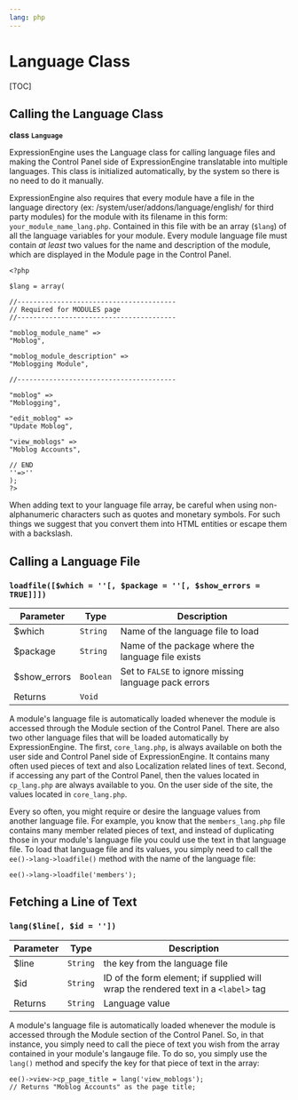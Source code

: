 ```yaml
---
lang: php
---
```


<!--
    This source file is part of the open source project
    ExpressionEngine User Guide (https://github.com/ExpressionEngine/ExpressionEngine-User-Guide)

    @link      https://expressionengine.com/
    @copyright Copyright (c) 2003-2020, Packet Tide, LLC (https://ellislab.com)
    @license   https://expressionengine.com/license Licensed under Apache License, Version 2.0
-->

# Language Class

[TOC]

## Calling the Language Class

**class `Language`**

ExpressionEngine uses the Language class for calling language files and making the Control Panel side of ExpressionEngine translatable into multiple languages. This class is initialized automatically, by the system so there is no need to do it manually.

ExpressionEngine also requires that every module have a file in the language directory (ex: /system/user/addons/language/english/ for third party modules) for the module with its filename in this form: `your_module_name_lang.php`. Contained in this file with be an array (`$lang`) of all the language variables for your module. Every module language file must contain _at least_ two values for the name and description of the module, which are displayed in the Module page in the Control Panel.

    <?php

    $lang = array(

    //----------------------------------------
    // Required for MODULES page
    //----------------------------------------

    "moblog_module_name" =>
    "Moblog",

    "moblog_module_description" =>
    "Moblogging Module",

    //----------------------------------------

    "moblog" =>
    "Moblogging",

    "edit_moblog" =>
    "Update Moblog",

    "view_moblogs" =>
    "Moblog Accounts",

    // END
    ''=>''
    );
    ?>

When adding text to your language file array, be careful when using non-alphanumeric characters such as quotes and monetary symbols. For such things we suggest that you convert them into HTML entities or escape them with a backslash.

## Calling a Language File

### `loadfile([$which = ''[, $package = ''[, $show_errors = TRUE]]])`

| Parameter     | Type      | Description                                           |
| ------------- | --------- | ----------------------------------------------------- |
| \$which       | `String`  | Name of the language file to load                     |
| \$package     | `String`  | Name of the package where the language file exists    |
| \$show_errors | `Boolean` | Set to `FALSE` to ignore missing language pack errors |
| Returns       | `Void`    |                                                       |

A module's language file is automatically loaded whenever the module is accessed through the Module section of the Control Panel. There are also two other language files that will be loaded automatically by ExpressionEngine. The first, `core_lang.php`, is always available on both the user side and Control Panel side of ExpressionEngine. It contains many often used pieces of text and also Localization related lines of text. Second, if accessing any part of the Control Panel, then the values located in `cp_lang.php` are always available to you. On the user side of the site, the values located in `core_lang.php`.

Every so often, you might require or desire the language values from another language file. For example, you know that the `members_lang.php` file contains many member related pieces of text, and instead of duplicating those in your module's language file you could use the text in that language file. To load that language file and its values, you simply need to call the `ee()->lang->loadfile()` method with the name of the language file:

    ee()->lang->loadfile('members');

## Fetching a Line of Text

### `lang($line[, $id = ''])`

| Parameter | Type     | Description                                                                        |
| --------- | -------- | ---------------------------------------------------------------------------------- |
| \$line    | `String` | the key from the language file                                                     |
| \$id      | `String` | ID of the form element; if supplied will wrap the rendered text in a `<label>` tag |
| Returns   | `String` | Language value                                                                     |

A module's language file is automatically loaded whenever the module is accessed through the Module section of the Control Panel. So, in that instance, you simply need to call the piece of text you wish from the array contained in your module's langauge file. To do so, you simply use the `lang()` method and specify the key for that piece of text in the array:

    ee()->view->cp_page_title = lang('view_moblogs');
    // Returns "Moblog Accounts" as the page title;
